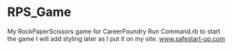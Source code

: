 # RPS_Game
My RockPaperScissors game for CareerFoundry
Run Command.rb to start the game
I will add styling later as I put it on my site.
www.safestart-up.com
